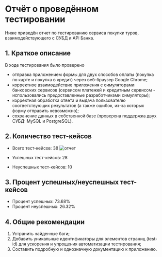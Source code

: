# Отчёт о проведённом тестировании

Ниже приведён отчет по тестированию сервиса покупки туров, взаимодействующего с СУБД и API Банка.

## 1. Краткое описание

В ходе тестирования было проверено
- отправка приложением формы для двух способов оплаты (покупка по карте и покупка в кредит) через веб-браузер Google Chrome;
- корректное взаимодействие приложения с симуляторами банковских сервисов (сервисом платежей и кредитным сервисом - использовались предоставленные разработчиками симуляторы);
- корректная обработка ответа и выдача пользователю соответствующих результатов (а также ошибок, из-за которых форму отправить невозможно);
- сохранение данных в собственной базе (проверена поддержка двух СУБД: MySQL и PostgreSQL).

## 2. Количество тест-кейсов

- Всего тест-кейсов: 38
  ![отчет ](https://github.com/PavelRomanovQA/DiplomaProject-qa/assets/149170489/39f93bc6-9c32-46f0-9148-c6ab131120a2)

- Успешных тест-кейсов: 28

- Неуспешных тест-кейсов: 10

## 3. Процент успешных/неуспешных тест-кейсов

- Процент успешных: 73.68%
- Процент неуспешных: 26.32%

## 4. Общие рекомендации

1. Устранить найденные баги;
2. Добавить уникальные идентификаторы для элементов страниц (test-id) для ускорения и упрощения
   автоматизации тестирования;
3. Составить подробную и однозначную документацию к приложению.
